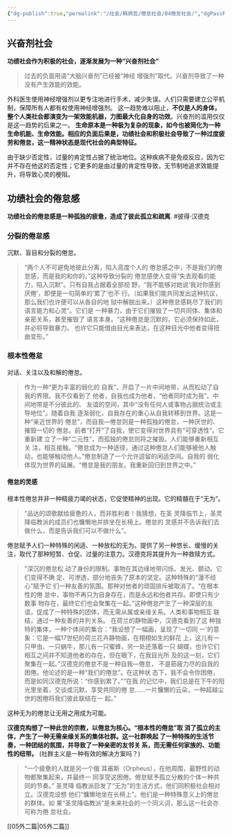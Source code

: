 ```yaml
---
{"dg-publish":true,"permalink":"/社会/韩炳哲/倦怠社会/04倦怠社会/","dgPassFrontmatter":true}
---
```



## 兴奋剂社会
**功绩社会作为积极的社会，逐渐发展为一种“兴奋剂社会”**
> 过去的负面用语“大脑兴奋剂”已经被“神经 增强剂”取代。兴奋剂导致了一种没有产生效能的效能。

外科医生使用神经增强剂以更专注地进行手术，减少失误。人们只需要建立公平机制，保障所有人都有权使用神经增强剂。
这一趋势难以阻止，**不仅是人的身体，整个人类社会都演变为一架效能机器，力图最大化自身的功效**。兴奋剂的滥用仅仅是这一趋势的后果之一。
**生命原本是一种极为复杂的现象，如今也被简化为一种生命机能、生命效能。相应的负面后果是，功绩社会和积极社会导致了一种过度疲劳和倦怠，这一精神状态是现代社会的典型特征。**

由于缺少否定性，过量的肯定性占据了统治地位。这种疾病不是免疫反应，因为它并不存在他这的否定性；它更多的是由过量的肯定性导致，无节制地追求效能提升，将导致心灵的梗阻。

## 功绩社会的倦怠感
**功绩社会的倦怠感是一种孤独的疲惫，造成了彼此孤立和疏离**.
#彼得·汉德克
### 分裂的倦怠感
沉默、盲目和分裂的倦怠。
>“两个人不可避免地彼此分离，陷入高度个人的 倦怠感之中，不是我们的倦怠感，而是我的和你的。”这种导致分裂的 倦怠感使人变得“失去观看的能力，陷入沉默”。只有自我占据着全部视 野，“我不能够对她说‘我对你感到厌倦’，即便是一句简单的‘累了’也不 行。（如果我们能共同发出这种抗议，那么我们也许便可以从各自的地 狱中解脱出来。）这种倦怠感耗尽了我们的语言能力和心灵”。它们是 一种暴力，由于它们摧毁了一切共同体、集体和亲密关系，甚至摧毁了 语言本身。“这种倦怠是沉默的，它必须保持如此，并必将导致暴力。 也许它只能借由目光来表达，在这种目光中他者变得扭曲变形。”
### 根本性倦怠
对话、关注以及和解的倦怠。
> 作为一种“更为丰富的弱化的 自我”，开启了一片中间地带，从而松动了自我的界限。我不仅看到了 他者，自我也成为他者，“他者同时成为我”。中间地带是不分彼此的、 友谊的空间，其中“没有任何人或事物占据统治或主导地位”。随着自我 逐渐弱化，自我存在的重心从自我转移到世界。这是一种“亲近世界的 倦怠”，而自我—倦怠则是一种孤独的倦怠，一种厌世的、摧毁一切的 倦怠。前者“打开”了自我，使它变得对世界具有“可穿透性”。它重新建 立了一种“二元性”，而孤独的倦怠则将之摧毁。人们能够重新相互关 注，相互接触。“倦怠成为一种途径，通过这种倦怠人们能够被他人触 动，也能够触动他人。”倦怠制造了一个允许逗留的闲适空间。自我的 弱化体现为世界的延展。“倦怠是我的朋友。我重新回归到世界之中。”
#### 倦怠的灵感
根本性倦怠并非一种精疲力竭的状态，它促使精神的出现。它的精髓在于“无为”。
> “品达的颂歌献给疲惫的人，而非胜利者！我猜想，在圣 灵降临节上，圣灵降临教派的成员们也慵懒地并排坐在长椅上。倦怠的 灵感并不告诉我们去做什么，而是告诉我们可以不做什么”。

倦怠赋予人们一种特殊的闲适、一种放松的无为。提供了另一种悠长、缓慢的关注，取代了那种短暂、仓促、过量的注意力。汉德克将其提升为一种救赎方式。
> ”深沉的倦怠松 动了身份的限制。事物在其边缘地带闪烁、发光、颤动。它们变得不确 定、可渗透，部分地丧失了原本的坚定。这种特殊的“漫不经心”赋予它 们一种友善的氛围。那种对他者的顽固排斥被取消了。“在根本性的倦 怠中，事物不再只为自身存在，而是永远和他者共存。即使只有少数事 物存在，最终它们也会聚集在一起。”这种倦怠产生了一种深层的友 谊，促成了一种特殊的团体，而无需从属或亲缘关系。人类和事物相互 联结，通过一种友善的并列关系。
> 在荷兰的静物画中，汉德克看到了这 种独特的集体，一种个体间的集合：“我设想了一幅画，呈现了‘一切同 一’的意象：它是一幅17世纪的荷兰花卉静物画，在栩栩如生的鲜花 上，这儿有一只甲虫、一只蜗牛，那儿有一只蜜蜂，另一处还落着一只 蝴蝶，也许它们相互之间并不知道他者的存在，但在眼下，在我目光所 及的这一刻，它们聚集在一起。”汉德克的倦怠不是一种自我—倦怠， 不是筋疲力尽的自我的困倦。他论述的是一种“我们的倦怠”。在这种状 态下，我不会令你困倦，而是如同汉德克所说：“你感到累了。”“在我 的记忆中，我们总是在下午的阳光里坐着，交谈或沉默，享受共同的倦 怠……一片慵懒的云朵，一种超越尘世的困倦将我们彼此联结在一 起。”

这种无为的倦怠让无用之用成为可能。

**汉德克构想了一种此世的宗教，以倦怠为核心。“根本性的倦怠”取 消了孤立的主体，产生了一种无需亲缘关系的集体社群。这一社群唤起 了一种特殊的生活节奏，一种团结的氛围，并导致了一种亲密的友邻关 系，而无需任何家族的、功能性的纽带。**
(社群主义是一种有效的解决方案吗？)
>“一个疲惫的人就是另一个俄 耳甫斯（Orpheus），在他周围，最野性的动物都聚集起来，并最终一 同享受这困倦。倦怠赋予孤立分散的个体一种共同的节奏。”  圣灵降 临教派启发了“无为”的生活方式，他们同积极社会相对立。汉德克设想 他们“慵懒地坐在长椅上”。他们是一种特殊意义上的倦怠的群体。如 果“圣灵降临教派”是未来社会的一个同义词，那么这一社会亦可称为倦 怠社会。

[[05外二篇\|05外二篇]]